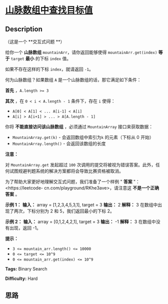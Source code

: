 # [山脉数组中查找目标值][title]

## Description

（这是一个 **交互式问题  **）

给你一个 **山脉数组**  `mountainArr`，请你返回能够使得 `mountainArr.get(index)`  **等于**
`target`  **最小**  的下标 `index` 值。

如果不存在这样的下标 `index`，就请返回 `-1`。



何为山脉数组？如果数组 `A` 是一个山脉数组的话，那它满足如下条件：

**首先** ，`A.length >= 3`

**其次** ，在 `0 < i < A.length - 1` 条件下，存在 `i` 使得：

  * `A[0] < A[1] < ... A[i-1] < A[i]`
  * `A[i] > A[i+1] > ... > A[A.length - 1]`



你将  **不能直接访问该山脉数组** ，必须通过 `MountainArray` 接口来获取数据：

  * `MountainArray.get(k)` \- 会返回数组中索引为`k` 的元素（下标从 0 开始）
  * `MountainArray.length()` \- 会返回该数组的长度



**注意：**

对 `MountainArray.get` 发起超过 `100`
次调用的提交将被视为错误答案。此外，任何试图规避判题系统的解决方案都将会导致比赛资格被取消。

为了帮助大家更好地理解交互式问题，我们准备了一个样例 " **答案** "：<https://leetcode-
cn.com/playground/RKhe3ave>，请注意这 **不是一个正确答案** 。



**示例 1：**
            **输入：** array = [1,2,3,4,5,3,1], target = 3    **输出：** 2    **解释：** 3 在数组中出现了两次，下标分别为 2 和 5，我们返回最小的下标 2。

**示例 2：**
            **输入：** array = [0,1,2,4,2,1], target = 3    **输出：** -1    **解释：** 3 在数组中没有出现，返回 -1。    



**提示：**

  * `3 <= mountain_arr.length() <= 10000`
  * `0 <= target <= 10^9`
  * `0 <= mountain_arr.get(index) <= 10^9`


**Tags:** Binary Search

**Difficulty:** Hard

## 思路

[title]: https://leetcode-cn.com/problems/find-in-mountain-array
